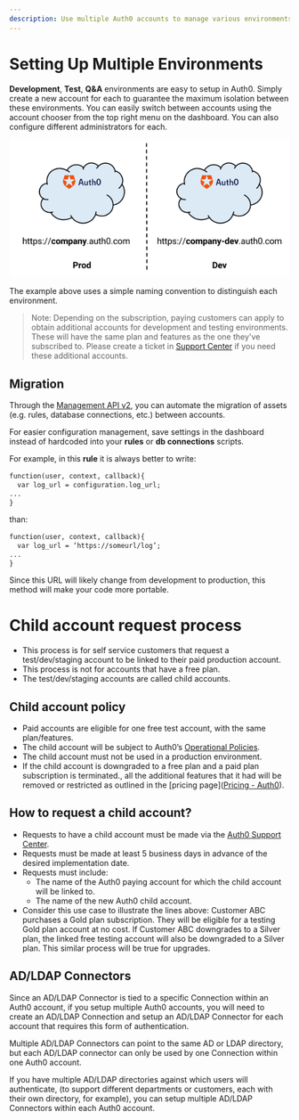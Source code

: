 ```yaml
---
description: Use multiple Auth0 accounts to manage various environments.
---
```


# Setting Up Multiple Environments

__Development__, __Test__, __Q&A__ environments are easy to setup in Auth0. Simply create a new account for each to guarantee the maximum isolation between these environments. You can easily switch between accounts using the account chooser from the top right menu on the dashboard. You can also configure different administrators for each.

![](/media/articles/lifecycle/environments.png)

The example above uses a simple naming convention to distinguish each environment.

> Note: Depending on the subscription, paying customers can apply to obtain additional accounts for development and testing environments. These will have the same plan and features as the one they've subscribed to. Please create a ticket in [Support Center](https://support.auth0.com) if you need these additional accounts.

## Migration

Through the [Management API v2](/api/management/v2), you can automate the migration of assets (e.g. rules, database connections, etc.) between accounts.

For easier configuration management, save settings in the dashboard instead of hardcoded into your __rules__ or __db connections__ scripts.

For example, in this __rule__ it is always better to write:

```
function(user, context, callback){
  var log_url = configuration.log_url;
...
}
```

than:

```
function(user, context, callback){
  var log_url = ‘https://someurl/log’;
...
}
```

Since this URL will likely change from development to production, this method will make your code more portable.

# Child account request process

* This process is for self service customers that request a test/dev/staging account to be linked to their paid production account.
* This process is not for accounts that have a free plan.
* The test/dev/staging accounts are called child accounts.

## Child account policy

* Paid accounts are eligible for one free test account, with the same plan/features.
* The child account will be subject to Auth0’s [Operational Policies](https://auth0.com/docs/policies).
* The child account must not be used in a production environment.
* If the child account is downgraded to a free plan and a paid plan subscription is terminated., all the additional features that it had will be removed or restricted as outlined in the [pricing page]([Pricing - Auth0](https://auth0.com/pricing)).

## How to request a child account?

* Requests to have a child account must be made via the [Auth0 Support Center](https://support.auth0.com/).
* Requests must be made at least 5 business days in advance of the desired implementation date.
* Requests must include:
  * The name of the Auth0 paying account for which the child account will be linked to.
  * The name of the new Auth0 child account.
* Consider this use case to illustrate the lines above: Customer ABC purchases a Gold plan subscription. They will be eligible for a testing Gold plan account at no cost. If Customer ABC downgrades to a Silver plan, the linked free testing account will also be downgraded to a Silver plan. This similar process will be true for upgrades.
  
## AD/LDAP Connectors

Since an AD/LDAP Connector is tied to a specific Connection within an Auth0 account, if you setup multiple Auth0 accounts, you will need to create an AD/LDAP Connection and setup an AD/LDAP Connector for each account that requires this form of authentication.

Multiple AD/LDAP Connectors can point to the same AD or LDAP directory, but each AD/LDAP connector can only be used by one Connection within one Auth0 account.

If you have multiple AD/LDAP directories against which users will authenticate, (to support different departments or customers, each with their own directory, for example), you can setup multiple AD/LDAP Connectors within each Auth0 account.
